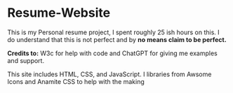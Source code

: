 # Resume-Website

This is my Personal resume project, I spent roughly 25 ish hours on this. I do understand that this is not perfect and by  **no means claim to be perfect.**  


**Credits to:** W3c for help with code and ChatGPT for giving me examples and support. 

This site includes HTML, CSS, and JavaScript. I libraries from Awsome Icons and Anamite CSS to help with the making 



